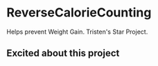 # ReverseCalorieCounting
Helps prevent Weight Gain. Tristen's Star Project.

## Excited about this project
